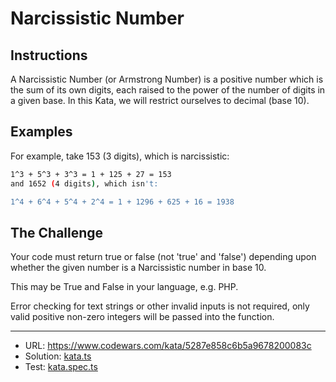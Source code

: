 # Narcissistic Number

## Instructions
A Narcissistic Number (or Armstrong Number) is a positive number which is the sum of its own digits, each raised to the power of the number of digits in a given base. In this Kata, we will restrict ourselves to decimal (base 10).

## Examples
For example, take 153 (3 digits), which is narcissistic:

```bash
1^3 + 5^3 + 3^3 = 1 + 125 + 27 = 153
and 1652 (4 digits), which isn't:

1^4 + 6^4 + 5^4 + 2^4 = 1 + 1296 + 625 + 16 = 1938
```

## The Challenge

Your code must return true or false (not 'true' and 'false') depending upon whether the given number is a Narcissistic number in base 10.

This may be True and False in your language, e.g. PHP.

Error checking for text strings or other invalid inputs is not required, only valid positive non-zero integers will be passed into the function.
___
- URL: https://www.codewars.com/kata/5287e858c6b5a9678200083c
- Solution: [kata.ts](./kata.ts)
- Test: [kata.spec.ts](./kata.spec.ts)